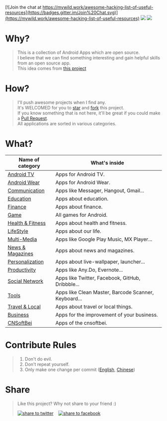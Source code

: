 [![Join the chat at https://mywild.work/awesome-hacking-list-of-useful-resources](https://badges.gitter.im/Join%20Chat.svg)](https://mywild.work/awesome-hacking-list-of-useful-resources)  [![](https://img.shields.io/badge/AndroidWeekly-%23145-blue.svg)](http://androidweekly.net/issues/issue-145) [![](https://img.shields.io/badge/habrahabr.ru-%2395%20-lightgrey.svg)](http://habrahabr.ru/post/253713/)

# Why?
> This is a collection of Android Apps which are open source.  
> I believe that we can find something interesting and gain helpful skills from an open source app.  
> This idea comes from [this project](https://github.com/dkhamsing/open-source-ios-apps)


# How?
> I'll push awesome projects when I find any.  
> It's WELCOMED for you to [star](https://github.com/djacidfx/open-source-android-apps/stargazers) and [fork](https://github.com/djacidfx/open-source-android-apps#fork-destination-box) this project.   
> If you know something that is not here, it'll be great if you could make a [Pull Request](https://github.com/djacidfx/open-source-android-apps/pulls).  
> All applications are sorted in various categories.   


# What?
| Name of category | What's inside |
  ---------------- | ------------- 
[Android TV](categories/android_tv.md) | Apps for Android TV. 
[Android Wear](categories/android_wear.md) | Apps for Android Wear. 
[Communication](categories/communication.md) | Apps like Messager, Hangout, Gmail... 
[Education](categories/education.md) | Apps about education. 
[Finance](categories/finance.md) | Apps about finance. 
[Game](categories/game.md) | All games for Android. 
[Health & Fitness](categories/health_fitness.md) | Apps about health and fitness. 
[LifeStyle](categories/life_style.md) | Apps about our life. 
[Multi-Media](categories/multi_media.md) | Apps like Google Play Music, MX Player... 
[News & Magazines](categories/news_and_magazines.md) | Apps about news and magazines. 
[Personalization](categories/personalization.md) | Apps about live-wallpaper, launcher... 
[Productivity](categories/productivity.md) | Apps like Any.Do, Evernote... 
[Social Network](categories/social_network.md) | Apps like Twitter, Facebook, GitHub, Dribbble... 
[Tools](categories/tools.md) | Apps like Clean Master, Barcode Scanner, Keyboard...
[Travel & Local](categories/travel_and_local.md) | Apps about travel or local things.
[Business](categories/business.md) | Apps for the improvement of your business.
[CNSoftBei](https://github.com/kensoon/awesome-cnsoftbei) | Apps of the cnsoftbei.

# Contribute Rules
> 1. Don't do evil.
> 2. Don't repeat yourself.
> 3. Only make one change per commit ([English](http://blog.ploeh.dk/2015/01/15/10-tips-for-better-pull-requests/), [Chinese](http://www.infoq.com/cn/news/2015/02/pull-reques-ten-suggestion))




# Share  
> Like this project? Why not share to your friend :)  
>   
> <a href="https://twitter.com/intent/tweet?text=Look%20at%20this%20nice%20project,%20a%20collection%20of%20Android%20open%20source%20apps.%20Made%20by%20@djacidfx%20https://github.com/djacidfx/open-source-android-apps" target="_blank" title="share to twitter" style="width:100%"><img src="http://i.imgur.com/GlSWEr7.png" title="share to twitter"/></a>&nbsp;&nbsp;&nbsp;&nbsp;<a href="https://www.facebook.com/sharer/sharer.php?u=https://github.com/djacidfx/open-source-android-apps" target="_blank" title="share to facebook" style="width:100%"><img src="http://i.imgur.com/0evE2QJ.png" title="share to facebook"/></a>&nbsp;&nbsp;&nbsp;&nbsp;&nbsp;&nbsp;&nbsp;&nbsp;

